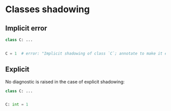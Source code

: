 # Classes shadowing

## Implicit error

```py
class C: ...


C = 1  # error: "Implicit shadowing of class `C`; annotate to make it explicit if this is intentional"
```

## Explicit

No diagnostic is raised in the case of explicit shadowing:

```py
class C: ...


C: int = 1
```
